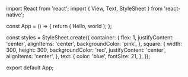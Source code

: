 import React from 'react';
import { View, Text, StyleSheet } from 'react-native';

const App = () => {
  return (
    <View style={styles.container}>
      <View style={styles.square}>
        <Text style={styles.text}>Hello, world</Text>
      </View>
    </View>
  );
};

const styles = StyleSheet.create({
  container: {
    flex: 1,
    justifyContent: 'center',
    alignItems: 'center',
    backgroundColor: 'pink',
  },
  square: {
    width: 300,
    height: 300,
    backgroundColor: 'red',
    justifyContent: 'center',
    alignItems: 'center',
  },
  text: {
    color: 'blue',
    fontSize: 21,
  },
});

export default App;

